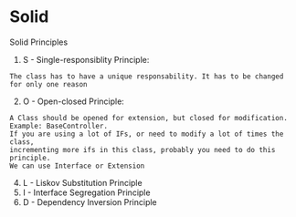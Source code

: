 # Solid

Solid Principles

1) S - Single-responsiblity Principle:
```
The class has to have a unique responsability. It has to be changed for only one reason
```
2) O - Open-closed Principle: 
```
A Class should be opened for extension, but closed for modification. 
Example: BaseController. 
If you are using a lot of IFs, or need to modify a lot of times the class, 
incrementing more ifs in this class, probably you need to do this principle. 
We can use Interface or Extension
```

4) L - Liskov Substitution Principle
5) I - Interface Segregation Principle
6) D - Dependency Inversion Principle
